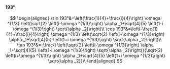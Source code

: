 #### 193°

$$
\begin{aligned}
\sin 193°&=\left(\frac{1}{4}+\frac{i}{4}\right) \omega ^{1/3} \left(\sqrt{2} \left(i-\omega ^{1/3}\right) \alpha _1+\sqrt[4]{5} \left(1-i \omega ^{1/3}\right)
\sqrt{\alpha _2}\right)\\
\cos 193°&=\left(-\frac{1}{4}+\frac{i}{4}\right) \omega ^{1/3} \left(\sqrt{2} \left(i+\omega ^{1/3}\right) \alpha _1+\sqrt[4]{5} \left(1+i \omega ^{1/3}\right)
\sqrt{\alpha _2}\right)\\
\tan 193°&=-\frac{i \left(\sqrt{2} \left(i-\omega ^{1/3}\right) \alpha _1+\sqrt[4]{5} \left(1-i \omega ^{1/3}\right) \sqrt{\alpha _2}\right)}{\sqrt{2} \left(i+\omega
^{1/3}\right) \alpha _1+\sqrt[4]{5} \left(1+i \omega ^{1/3}\right) \sqrt{\alpha _2}}\\
\end{aligned}
$$

